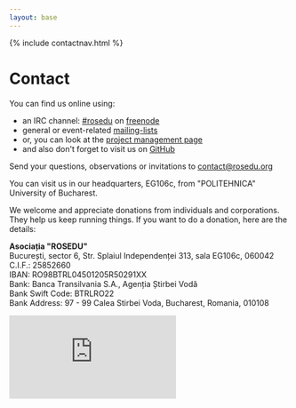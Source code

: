 ```yaml
---
layout: base
---
```


{% include contactnav.html %}

# Contact

You can find us online using:

 * an IRC channel: <a href="http://webchat.freenode.net/?channels=rosedu">#rosedu</a> on <a href="http://freenode.net/">freenode</a>
 * general or event-related <a href="http://lists.rosedu.org/">mailing-lists</a>
 * or, you can look at the <a href="https://projects.rosedu.org/">project management page</a>
 * and also don't forget to visit us on <a href="https://github.com/rosedu">GitHub</a>

Send your questions, observations or invitations to [contact@rosedu.org](mailto:contact@rosedu.org?subject=%5BROSEdu%5D%20)

You can visit us in our headquarters, EG106c, from &quot;POLITEHNICA&quot; University of Bucharest.

<div class="spacer"> </div>

We welcome and appreciate
donations from individuals and corporations. They help us keep running
things. If you want to do a donation, here are the details:

**Asociația "ROSEDU"** <br />
București, sector 6, Str. Splaiul Independenței 313, sala EG106c, 060042 <br />
C.I.F.: 25852660 <br />
IBAN: RO98BTRL04501205R50291XX <br />
Bank: Banca Transilvania S.A., Agenția Știrbei Vodă <br />
Bank Swift Code: BTRLRO22 <br />
Bank Address: 97 - 99 Calea Stirbei Voda, Bucharest, Romania, 010108 <br />


<div class="spacer"></div>

<iframe allowtransparency="true" frameborder="0" scrolling="no" src="http://www.facebook.com/plugins/like.php?href=http%3A%2F%2Fwww.facebook.com%2F%23%21%2Fpages%2FROSEdu%2F111655162229859&amp;layout=standard&amp;show_faces=true&amp;width=450&amp;action=like&amp;colorscheme=light&amp;height=80">
    <!-- nothing here -->
</iframe>



